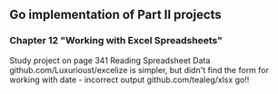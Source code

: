## Go implementation of Part II projects
### Chapter 12 "Working with Excel Spreadsheets"
Study project on page 341
Reading Spreadsheet Data
github.com/Luxurioust/excelize is simpler, but didn't find the form for working with date - incorrect output
github.com/tealeg/xlsx go!!
